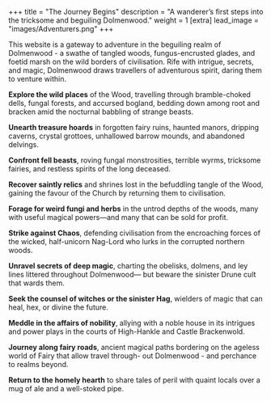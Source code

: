 +++
title = "The Journey Begins"
description = "A wanderer’s first steps into the tricksome and beguiling Dolmenwood."
weight = 1
[extra] 
lead_image = "images/Adventurers.png"
+++

This website is a gateway to adventure in the beguiling realm of Dolmenwood - a
swathe of tangled woods, fungus-encrusted glades, and foetid marsh on the wild
borders of civilisation. Rife with intrigue, secrets, and magic, Dolmenwood
draws travellers of adventurous spirit, daring them to venture within.

**Explore the wild places** of the Wood, travelling through bramble-choked
dells, fungal forests, and accursed bogland, bedding down among root and bracken
amid the nocturnal babbling of strange beasts.

**Unearth treasure hoards** in forgotten fairy ruins, haunted manors, dripping
caverns, crystal grottoes, unhallowed barrow mounds, and abandoned delvings.

**Confront fell beasts**, roving fungal monstrosities, terrible wyrms, tricksome
fairies, and restless spirits of the long deceased.

**Recover saintly relics** and shrines lost in the befuddling tangle of the
Wood, gaining the favour of the Church by returning them to civilisation.

**Forage for weird fungi and herbs** in the untrod depths of the woods, many
with useful magical powers—and many that can be sold for profit.

**Strike against Chaos**, defending civilisation from the encroaching forces of
the wicked, half-unicorn Nag-Lord who lurks in the corrupted northern woods.

**Unravel secrets of deep magic**, charting the obelisks, dolmens, and ley lines
littered throughout Dolmenwood— but beware the sinister Drune cult that wards
them.

**Seek the counsel of witches or the sinister Hag**, wielders of magic that can
heal, hex, or divine the future.

**Meddle in the affairs of nobility**, allying with a noble house in its
intrigues and power plays in the courts of High-Hankle and Castle Brackenwold.

**Journey along fairy roads**, ancient magical paths bordering on the ageless
world of Fairy that allow travel through- out Dolmenwood - and perchance to
realms beyond.

**Return to the homely hearth** to share tales of peril with quaint locals over
a mug of ale and a well-stoked pipe.
